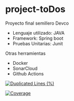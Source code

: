 # project-toDos

Proyecto final semillero Devco 


* Lenguaje utilizado: JAVA 
* Framework: Spring boot 
* Pruebas Unitarias: Junit 

Otras herramientas 
* Docker 
* SonarCloud 
* Github Actions



[![Duplicated Lines (%)](https://sonarcloud.io/api/project_badges/measure?project=lajuruiz_project-todos&metric=duplicated_lines_density)](https://sonarcloud.io/summary/new_code?id=lajuruiz_project-todos)

[![Coverage](https://sonarcloud.io/api/project_badges/measure?project=lajuruiz_project-todos&metric=coverage)](https://sonarcloud.io/summary/new_code?id=lajuruiz_project-todos)
